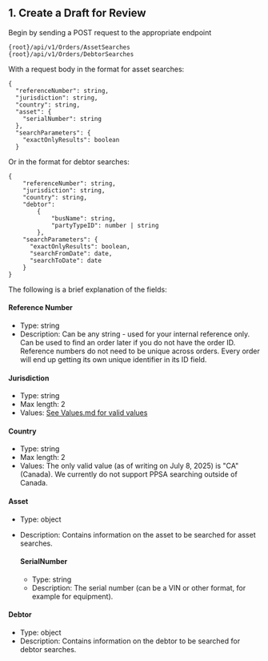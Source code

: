 

## 1. Create a Draft for Review

Begin by sending a POST request to the appropriate endpoint

```
{root}/api/v1/Orders/AssetSearches
{root}/api/v1/Orders/DebtorSearches
```

With a request body in the format for asset searches:

```
{
  "referenceNumber": string,
  "jurisdiction": string,
  "country": string,
  "asset": {
    "serialNumber": string
  },
  "searchParameters": {
    "exactOnlyResults": boolean
  }
```

Or in the format for debtor searches:

```
{
    "referenceNumber": string,
    "jurisdiction": string,
    "country": string,
    "debtor":
        {
            "busName": string,
            "partyTypeID": number | string
        },
    "searchParameters": {
      "exactOnlyResults": boolean,
      "searchFromDate": date,
      "searchToDate": date
    }
}
```

The following is a brief explanation of the fields:

#### Reference Number
- Type: string
- Description: Can be any string - used for your internal reference only. Can be used to find an order later if you do not have the order ID. Reference numbers do not need to be unique across orders. Every order will end up getting its own unique identifier in its ID field.

#### Jurisdiction
- Type: string
- Max length: 2
- Values: [See Values.md for valid values](https://github.com/Reg-Hub/API/blob/main/PPSA%20Searches/Values.md)

#### Country
- Type: string
- Max length: 2
- Values: The only valid value (as of writing on July 8, 2025) is "CA" (Canada). We currently do not support PPSA searching outside of Canada.

#### Asset
- Type: object
- Description: Contains information on the asset to be searched for asset searches.

  #### SerialNumber
  - Type: string
  - Description: The serial number (can be a VIN or other format, for example for equipment).

#### Debtor
- Type: object
- Description: Contains information on the debtor to be searched for debtor searches.

